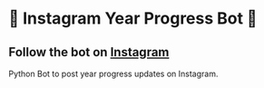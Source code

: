 # 🤖 Instagram Year Progress Bot 🤖

## Follow the bot on [Instagram](https://instagram.com/yearprogress)

Python Bot to post year progress updates on Instagram.
